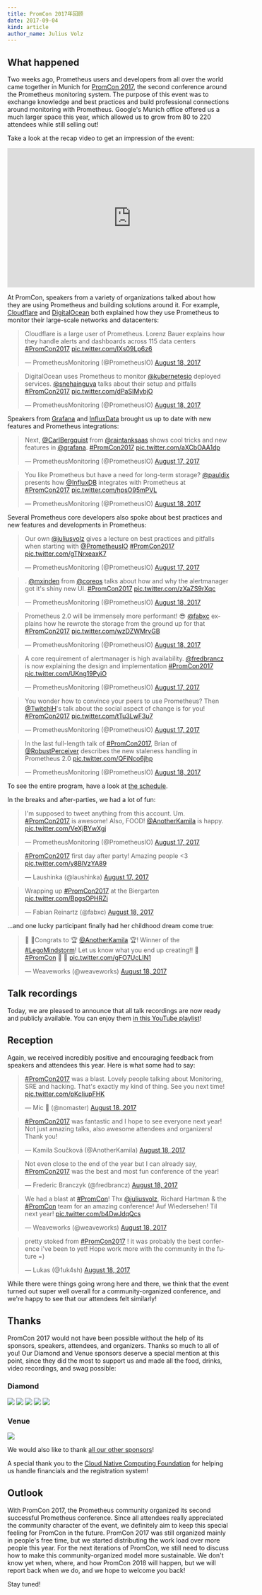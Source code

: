 ```yaml
---
title: PromCon 2017年回顾
date: 2017-09-04
kind: article
author_name: Julius Volz
---
```


## What happened

Two weeks ago, Prometheus users and developers from all over the world came together in Munich for [PromCon 2017](https://promcon.io/2017-munich/), the second conference around the Prometheus monitoring system. The purpose of this event was to exchange knowledge and best practices and build professional connections around monitoring with Prometheus. Google's Munich office offered us a much larger space this year, which allowed us to grow from 80 to 220 attendees while still selling out!

Take a look at the recap video to get an impression of the event:

<iframe width="560" height="315" src="https://www.youtube.com/embed/4Pr-z8-r1eo" frameborder="0" allowfullscreen></iframe>

<!-- more -->

At PromCon, speakers from a variety of organizations talked about how they are using Prometheus and building solutions around it. For example, [Cloudflare](https://cloudflare.com/) and [DigitalOcean](https://www.digitalocean.com/) both explained how they use Prometheus to monitor their large-scale networks and datacenters:

<blockquote class="twitter-tweet" data-lang="en"><p lang="en" dir="ltr">Cloudflare is a large user of Prometheus. Lorenz Bauer explains how they handle alerts and dashboards across 115 data centers <a href="https://twitter.com/hashtag/PromCon2017?src=hash">#PromCon2017</a> <a href="https://t.co/IXs09Lp6z6">pic.twitter.com/IXs09Lp6z6</a></p>&mdash; PrometheusMonitoring (@PrometheusIO) <a href="https://twitter.com/PrometheusIO/status/898461326191861760">August 18, 2017</a></blockquote>
<script async src="//platform.twitter.com/widgets.js" charset="utf-8"></script>

<blockquote class="twitter-tweet" data-lang="en"><p lang="en" dir="ltr">DigitalOcean uses Prometheus to monitor <a href="https://twitter.com/kubernetesio">@kubernetesio</a> deployed services. <a href="https://twitter.com/snehainguva">@snehainguva</a> talks about their setup and pitfalls <a href="https://twitter.com/hashtag/PromCon2017?src=hash">#PromCon2017</a> <a href="https://t.co/dPaSIMybjO">pic.twitter.com/dPaSIMybjO</a></p>&mdash; PrometheusMonitoring (@PrometheusIO) <a href="https://twitter.com/PrometheusIO/status/898455013281984512">August 18, 2017</a></blockquote>
<script async src="//platform.twitter.com/widgets.js" charset="utf-8"></script>

Speakers from [Grafana](https://grafana.com/) and [InfluxData](https://www.influxdata.com/) brought us up to date with new features and Prometheus integrations:

<blockquote class="twitter-tweet" data-lang="en"><p lang="en" dir="ltr">Next, <a href="https://twitter.com/CarlBergquist">@CarlBergquist</a> from <a href="https://twitter.com/raintanksaas">@raintanksaas</a> shows cool tricks and new features in <a href="https://twitter.com/grafana">@grafana</a>. <a href="https://twitter.com/hashtag/PromCon2017?src=hash">#PromCon2017</a> <a href="https://t.co/aXCbOAA1dp">pic.twitter.com/aXCbOAA1dp</a></p>&mdash; PrometheusMonitoring (@PrometheusIO) <a href="https://twitter.com/PrometheusIO/status/898119125540765697">August 17, 2017</a></blockquote>
<script async src="//platform.twitter.com/widgets.js" charset="utf-8"></script>

<blockquote class="twitter-tweet" data-lang="en"><p lang="en" dir="ltr">You like Prometheus but have a need for long-term storage? <a href="https://twitter.com/pauldix">@pauldix</a> presents how <a href="https://twitter.com/InfluxDB">@InfluxDB</a> integrates with Prometheus at <a href="https://twitter.com/hashtag/PromCon2017?src=hash">#PromCon2017</a> <a href="https://t.co/hpsO95mPVL">pic.twitter.com/hpsO95mPVL</a></p>&mdash; PrometheusMonitoring (@PrometheusIO) <a href="https://twitter.com/PrometheusIO/status/898476044327497728">August 18, 2017</a></blockquote>
<script async src="//platform.twitter.com/widgets.js" charset="utf-8"></script>

Several Prometheus core developers also spoke about best practices and new features and developments in Prometheus:

<blockquote class="twitter-tweet" data-lang="en"><p lang="en" dir="ltr">Our own <a href="https://twitter.com/juliusvolz">@juliusvolz</a> gives a lecture on best practices and pitfalls when starting with <a href="https://twitter.com/PrometheusIO">@PrometheusIO</a> <a href="https://twitter.com/hashtag/PromCon2017?src=hash">#PromCon2017</a> <a href="https://t.co/gTNrxeaxK7">pic.twitter.com/gTNrxeaxK7</a></p>&mdash; PrometheusMonitoring (@PrometheusIO) <a href="https://twitter.com/PrometheusIO/status/898098812761362432">August 17, 2017</a></blockquote>
<script async src="//platform.twitter.com/widgets.js" charset="utf-8"></script>

<blockquote class="twitter-tweet" data-lang="en"><p lang="en" dir="ltr">. <a href="https://twitter.com/mxinden">@mxinden</a> from <a href="https://twitter.com/coreos">@coreos</a> talks about how and why the alertmanager got it&#39;s shiny new UI. <a href="https://twitter.com/hashtag/PromCon2017?src=hash">#PromCon2017</a> <a href="https://t.co/zXaZS9rXqc">pic.twitter.com/zXaZS9rXqc</a></p>&mdash; PrometheusMonitoring (@PrometheusIO) <a href="https://twitter.com/PrometheusIO/status/898525224924327936">August 18, 2017</a></blockquote>
<script async src="//platform.twitter.com/widgets.js" charset="utf-8"></script>

<blockquote class="twitter-tweet" data-lang="en"><p lang="en" dir="ltr">Prometheus 2.0 will be immensely more performant! 😎 <a href="https://twitter.com/fabxc">@fabxc</a> explains how he rewrote the storage from the ground up for that <a href="https://twitter.com/hashtag/PromCon2017?src=hash">#PromCon2017</a> <a href="https://t.co/wzDZWMrvGB">pic.twitter.com/wzDZWMrvGB</a></p>&mdash; PrometheusMonitoring (@PrometheusIO) <a href="https://twitter.com/PrometheusIO/status/898491951820963840">August 18, 2017</a></blockquote>
<script async src="//platform.twitter.com/widgets.js" charset="utf-8"></script>

<blockquote class="twitter-tweet" data-lang="en"><p lang="en" dir="ltr">A core requirement of alertmanager is high availability. <a href="https://twitter.com/fredbrancz">@fredbrancz</a> is now explaining the design and implementation <a href="https://twitter.com/hashtag/PromCon2017?src=hash">#PromCon2017</a> <a href="https://t.co/UKng19PyiO">pic.twitter.com/UKng19PyiO</a></p>&mdash; PrometheusMonitoring (@PrometheusIO) <a href="https://twitter.com/PrometheusIO/status/898160978952671233">August 17, 2017</a></blockquote>
<script async src="//platform.twitter.com/widgets.js" charset="utf-8"></script>

<blockquote class="twitter-tweet" data-lang="en"><p lang="en" dir="ltr">You wonder how to convince your peers to use Prometheus? Then <a href="https://twitter.com/TwitchiH">@TwitchiH</a>&#39;s talk about the social aspect of change is for you! <a href="https://twitter.com/hashtag/PromCon2017?src=hash">#PromCon2017</a> <a href="https://t.co/tTu3LwF3u7">pic.twitter.com/tTu3LwF3u7</a></p>&mdash; PrometheusMonitoring (@PrometheusIO) <a href="https://twitter.com/PrometheusIO/status/898187125220356096">August 17, 2017</a></blockquote>
<script async src="//platform.twitter.com/widgets.js" charset="utf-8"></script>

<blockquote class="twitter-tweet" data-lang="en"><p lang="en" dir="ltr">In the last full-length talk of <a href="https://twitter.com/hashtag/PromCon2017?src=hash">#PromCon2017</a>, Brian of <a href="https://twitter.com/RobustPerceiver">@RobustPerceiver</a> describes the new staleness handling in Prometheus 2.0 <a href="https://t.co/QFiNco6jhp">pic.twitter.com/QFiNco6jhp</a></p>&mdash; PrometheusMonitoring (@PrometheusIO) <a href="https://twitter.com/PrometheusIO/status/898542403300282368">August 18, 2017</a></blockquote>
<script async src="//platform.twitter.com/widgets.js" charset="utf-8"></script>

To see the entire program, have a look at [the schedule](https://promcon.io/2017-munich/schedule).

In the breaks and after-parties, we had a lot of fun:

<blockquote class="twitter-tweet" data-lang="en"><p lang="en" dir="ltr">I&#39;m supposed to tweet anything from this account. Um. <a href="https://twitter.com/hashtag/PromCon2017?src=hash">#PromCon2017</a> is awesome! Also, FOOD! <a href="https://twitter.com/AnotherKamila">@AnotherKamila</a> is happy. <a href="https://t.co/VeXjBYwXgj">pic.twitter.com/VeXjBYwXgj</a></p>&mdash; PrometheusMonitoring (@PrometheusIO) <a href="https://twitter.com/PrometheusIO/status/898235438904872961">August 17, 2017</a></blockquote>
<script async src="//platform.twitter.com/widgets.js" charset="utf-8"></script>

<blockquote class="twitter-tweet" data-lang="en"><p lang="en" dir="ltr"><a href="https://twitter.com/hashtag/PromCon2017?src=hash">#PromCon2017</a> first day after party! Amazing people &lt;3 <a href="https://t.co/y8BlVzYA89">pic.twitter.com/y8BlVzYA89</a></p>&mdash; Laushinka (@laushinka) <a href="https://twitter.com/laushinka/status/898228997854814209">August 17, 2017</a></blockquote>
<script async src="//platform.twitter.com/widgets.js" charset="utf-8"></script>

<blockquote class="twitter-tweet" data-lang="en"><p lang="en" dir="ltr">Wrapping up <a href="https://twitter.com/hashtag/PromCon2017?src=hash">#PromCon2017</a> at the Biergarten <a href="https://t.co/BpgsOPHRZi">pic.twitter.com/BpgsOPHRZi</a></p>&mdash; Fabian Reinartz (@fabxc) <a href="https://twitter.com/fabxc/status/898600092260806656">August 18, 2017</a></blockquote>
<script async src="//platform.twitter.com/widgets.js" charset="utf-8"></script>

...and one lucky participant finally had her childhood dream come true:

<blockquote class="twitter-tweet" data-lang="en"><p lang="en" dir="ltr">🎊 🎉Congrats to 🏆 <a href="https://twitter.com/AnotherKamila">@AnotherKamila</a> 🏆! Winner of the <a href="https://twitter.com/hashtag/LegoMindstorm?src=hash">#LegoMindstorm</a>! Let us know what you end up creating!! 🤖 <a href="https://twitter.com/hashtag/PromCon?src=hash">#PromCon</a> 🎊 🎉 <a href="https://t.co/gFO7UcLIN1">pic.twitter.com/gFO7UcLIN1</a></p>&mdash; Weaveworks (@weaveworks) <a href="https://twitter.com/weaveworks/status/898538917925990400">August 18, 2017</a></blockquote>
<script async src="//platform.twitter.com/widgets.js" charset="utf-8"></script>

## Talk recordings

Today, we are pleased to announce that all talk recordings are now ready and
publicly available. You can enjoy them [in this YouTube playlist](https://www.youtube.com/playlist?list=PLoz-W_CUquUlnvoEBbqChb7A0ZEZsWSXt)!

## Reception

Again, we received incredibly positive and encouraging feedback from speakers and attendees this year. Here is what some had to say:

<blockquote class="twitter-tweet" data-lang="en"><p lang="en" dir="ltr"><a href="https://twitter.com/hashtag/PromCon2017?src=hash">#PromCon2017</a> was a blast. Lovely people talking about Monitoring, SRE and hacking. That&#39;s exactly my kind of thing. See you next time! <a href="https://t.co/pKcIiupFHK">pic.twitter.com/pKcIiupFHK</a></p>&mdash; Mic 🐧 (@nomaster) <a href="https://twitter.com/nomaster/status/898605980245741568">August 18, 2017</a></blockquote>
<script async src="//platform.twitter.com/widgets.js" charset="utf-8"></script>

<blockquote class="twitter-tweet" data-lang="en"><p lang="en" dir="ltr"><a href="https://twitter.com/hashtag/PromCon2017?src=hash">#PromCon2017</a> was fantastic and I hope to see everyone next year! Not just amazing talks, also awesome attendees and organizers! Thank you!</p>&mdash; Kamila Součková (@AnotherKamila) <a href="https://twitter.com/AnotherKamila/status/898652581353766912">August 18, 2017</a></blockquote>
<script async src="//platform.twitter.com/widgets.js" charset="utf-8"></script>

<blockquote class="twitter-tweet" data-lang="en"><p lang="en" dir="ltr">Not even close to the end of the year but I can already say, <a href="https://twitter.com/hashtag/PromCon2017?src=hash">#PromCon2017</a> was the best and most fun conference of the year!</p>&mdash; Frederic Branczyk (@fredbrancz) <a href="https://twitter.com/fredbrancz/status/898601276895789057">August 18, 2017</a></blockquote>
<script async src="//platform.twitter.com/widgets.js" charset="utf-8"></script>

<blockquote class="twitter-tweet" data-lang="en"><p lang="en" dir="ltr">We had a blast at <a href="https://twitter.com/hashtag/PromCon?src=hash">#PromCon</a>! Thx <a href="https://twitter.com/juliusvolz">@juliusvolz</a>, Richard Hartman &amp; the <a href="https://twitter.com/hashtag/PromCon?src=hash">#PromCon</a> team for an amazing conference! Auf Wiedersehen! Til next year! <a href="https://t.co/b4DwJdqQcs">pic.twitter.com/b4DwJdqQcs</a></p>&mdash; Weaveworks (@weaveworks) <a href="https://twitter.com/weaveworks/status/898576990797746178">August 18, 2017</a></blockquote>
<script async src="//platform.twitter.com/widgets.js" charset="utf-8"></script>

<blockquote class="twitter-tweet" data-lang="en"><p lang="en" dir="ltr">pretty stoked from <a href="https://twitter.com/hashtag/PromCon2017?src=hash">#PromCon2017</a> ! it was probably the best conference i&#39;ve been to yet! Hope work more with the community in the future =)</p>&mdash; Lukas (@1uk4sh) <a href="https://twitter.com/1uk4sh/status/898616723762532356">August 18, 2017</a></blockquote>
<script async src="//platform.twitter.com/widgets.js" charset="utf-8"></script>

While there were things going wrong here and there, we think that the event turned out super well overall for a community-organized conference, and we're happy to see that our attendees felt similarly!

## Thanks

PromCon 2017 would not have been possible without the help of its sponsors,
speakers, attendees, and organizers. Thanks so much to all of you! Our Diamond
and Venue sponsors deserve a special mention at this point, since they did
the most to support us and made all the food, drinks, video recordings, and
swag possible:

<h3>Diamond</h3>
<div class="sponsor-logos">
  <a href="https://www.cncf.io/"><img src="/assets/blog/2017-09-04/cncf_logo.png"/></a>
  <a href="https://about.gitlab.com/"><img src="/assets/blog/2017-09-04/gitlab_logo.svg"/></a>
  <a href="https://www.influxdata.com/"><img src="/assets/blog/2017-09-04/influxdata_logo.svg"/></a>
  <a href="https://www.robustperception.io/"><img src="/assets/blog/2017-09-04/robust_perception_logo.png"/></a>
  <a href="https://www.weave.works/"><img src="/assets/blog/2017-09-04/weave_logo.png"/></a>
</div>

<h3>Venue</h3>
<div class="sponsor-logos">
  <a href="https://google.com/"><img src="/assets/blog/2017-09-04/google_cloud_platform_logo.png"/></a>
</div>

We would also like to thank [all our other sponsors](https://promcon.io/2017-munich/#our-sponsors)!

A special thank you to the [Cloud Native Computing Foundation](https://cncf.io) for helping us handle financials and the registration system!

## Outlook

With PromCon 2017, the Prometheus community organized its second successful Prometheus conference. Since all attendees really appreciated the community character of the event, we definitely aim to keep this special feeling for PromCon in the future. PromCon 2017 was still organized mainly in people's free time, but we started distributing the work load over more people this year. For the next iterations of PromCon, we still need to discuss how to make this community-organized model more sustainable. We don't know yet when, where, and how PromCon 2018 will happen, but we will report back when we do, and we hope to welcome you back!

Stay tuned!
